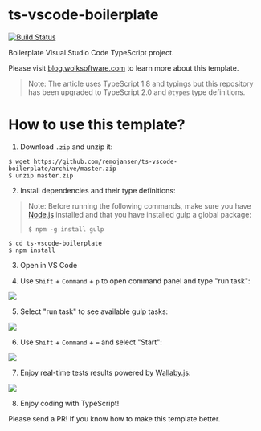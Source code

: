 # ts-vscode-boilerplate

[![Build Status](https://secure.travis-ci.org/remojansen/ts-vscode-boilerplate.svg?branch=master)](https://travis-ci.org/remojansen/ts-vscode-boilerplate)

Boilerplate Visual Studio Code TypeScript project.

Please visit [blog.wolksoftware.com](http://blog.wolksoftware.com/setting-up-your-typescript-vs-code-development-environment) to learn more about this template.

> Note: The article uses TypeScript 1.8 and typings but this repository has been upgraded to TypeScript 2.0 and `@types` type definitions.

# How to use this template?

1) Download `.zip` and unzip it:
```
$ wget https://github.com/remojansen/ts-vscode-boilerplate/archive/master.zip
$ unzip master.zip
```

2) Install dependencies and their type definitions:

> Note: Before running the following commands, make sure you have [Node.js]() installed and 
that you have installed gulp a global package:
>
> ```
> $ npm -g install gulp
> ```

```
$ cd ts-vscode-boilerplate
$ npm install
```

3) Open in VS Code

4) Use `Shift` + `Command` + `p` to open command panel and type "run task":

![](https://raw.githubusercontent.com/remojansen/ts-vscode-boilerplate/master/assets/run-task.png)

5) Select "run task" to see available gulp tasks:

![](https://raw.githubusercontent.com/remojansen/ts-vscode-boilerplate/master/assets/task-list.png)

6) Use `Shift` + `Command` + `=` and select "Start":

![](https://raw.githubusercontent.com/remojansen/ts-vscode-boilerplate/master/assets/enable-wallaby.png)

7) Enjoy real-time tests results powered by [Wallaby.js](http://wallabyjs.com/):
 
![](https://raw.githubusercontent.com/remojansen/ts-vscode-boilerplate/master/assets/wallaby.gif)
 
8) Enjoy coding with TypeScript!

Please send a PR! If you know how to make this template better.
